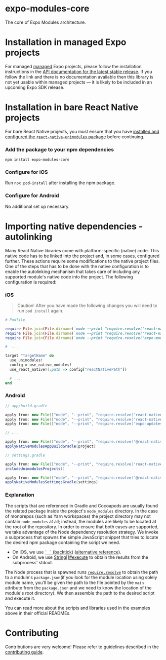 # expo-modules-core

The core of Expo Modules architecture.

# Installation in managed Expo projects

For managed [managed](https://docs.expo.io/versions/latest/introduction/managed-vs-bare/) Expo projects, please follow the installation instructions in the [API documentation for the latest stable release](#api-documentation). If you follow the link and there is no documentation available then this library is not yet usable within managed projects &mdash; it is likely to be included in an upcoming Expo SDK release.

# Installation in bare React Native projects

For bare React Native projects, you must ensure that you have [installed and configured the `react-native-unimodules` package](https://github.com/expo/expo/tree/master/packages/react-native-unimodules) before continuing.

### Add the package to your npm dependencies

```
npm install expo-modules-core
```

### Configure for iOS

Run `npx pod-install` after installing the npm package.

### Configure for Android

No additional set up necessary.

# Importing native dependencies - autolinking

Many React Native libraries come with platform-specific (native) code. This native code has to be linked into the project and, in some cases, configured further. These actions require some modifications to the native project files. One of the steps that has to be done with the native configuration is to enable the autolinking mechanism that takes care of including any supported module's native code into the project. The following configuration is required:

### iOS

> Caution! After you have made the following changes you will need to run `pod install` again.

```ruby
# Podfile

require File.join(File.dirname(`node --print "require.resolve('react-native/package.json')"`), "scripts/react_native_pods")
require File.join(File.dirname(`node --print "require.resolve('react-native-unimodules/package.json')"`), "cocoapods.rb")
require File.join(File.dirname(`node --print "require.resolve('expo-modules-core/package.json')"`), "scripts/autolinking")

#  ...

target "TargetName" do
  use_unimodules!
  config = use_native_modules!
  use_react_native!(:path => config["reactNativePath"])

  # ...
end
```

### Android

```groovy
// app/build.gradle

apply from: new File(["node", "--print", "require.resolve('react-native-unimodules/package.json')"].execute().text.trim(), "../gradle.groovy")
apply from: new File(["node", "--print", "require.resolve('react-native/package.json')"].execute().text.trim(), "../react.gradle")
apply from: new File(["node", "--print", "require.resolve('expo-updates/package.json')"].execute().text.trim(), "../scripts/create-manifest-android.gradle")

// ...

apply from: new File(["node", "--print", "require.resolve('@react-native-community/cli-platform-android/package.json"].execute().text.trim(), "../native_modules.gradle");
applyNativeModulesAppBuildGradle(project)
```

```groovy
// settings.gradle

apply from: new File(["node", "--print", "require.resolve('react-native-unimodules/package.json')"].execute().text.trim(), "../gradle.groovy");
includeUnimodulesProjects()

apply from: new File(["node", "--print", "require.resolve('@react-native-community/cli-platform-android/package.json"].execute().text.trim(), "../native_modules.gradle");
applyNativeModulesSettingsGradle(settings)
```

### Explanation

The scripts that are referenced in Gradle and Cocoapods are usually found the related package inside the project's `node_modules` directory. In the case of monorepos (such as Yarn workspaces) the project directory may not contain `node_modules` at all; instead, the modules are likely to be located at the root of the repository. In order to ensure that both cases are supported, we take advantage of the Node dependency resolution strategy. We invoke a subprocess that spawns the simple JavaScript snippet that tries to locate the desired npm package containing the script we need.

- On iOS, we use [`` ` ` `` (backtick)](https://stackoverflow.com/questions/3159945/running-command-line-commands-within-ruby-script) ([alternative reference](https://ruby-doc.org/core-3.0.2/Kernel.html#method-i-60)).
- On Android, we use [String[]#execute](<http://docs.groovy-lang.org/latest/html/groovy-jdk/java/lang/String[].html#execute()>) to obtain the results from the subprocess' stdout.

The Node process that is spawned runs [`require.resolve`](https://nodejs.org/dist/latest-v14.x/docs/api/modules.html#modules_require_resolve_request_options) to obtain the path to a module's `package.json`(if you look for the module location using solely module name, you'll be given the path to the file pointed by the `main` attribute from the `package.json` and we need to know the location of the module's root directory). We then assemble the path to the desired script and execute it.

You can read more about the scripts and libraries used in the examples above in their official READMEs.

# Contributing

Contributions are very welcome! Please refer to guidelines described in the [contributing guide](https://github.com/expo/expo#contributing).

